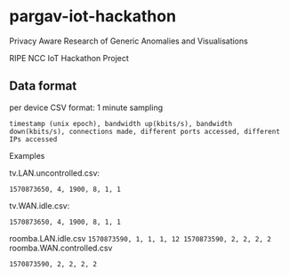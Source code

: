 # pargav-iot-hackathon
Privacy Aware Research of Generic Anomalies and Visualisations

RIPE NCC IoT Hackathon Project

## Data format

per device CSV format: 1 minute sampling
```
timestamp (unix epoch), bandwidth up(kbits/s), bandwidth down(kbits/s), connections made, different ports accessed, different IPs accessed
```

Examples

tv.LAN.uncontrolled.csv:
```1570873590, 5, 2000, 10, 1, 1
1570873650, 4, 1900, 8, 1, 1
```

tv.WAN.idle.csv:
```1570873590, 5, 2000, 10, 1, 1
1570873650, 4, 1900, 8, 1, 1
```
roomba.LAN.idle.csv
``1570873590, 1, 1, 1, 12
1570873590, 2, 2, 2, 2
``
roomba.WAN.controlled.csv
```1570873590, 1, 1, 1, 1
1570873590, 2, 2, 2, 2
```
